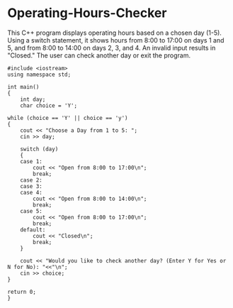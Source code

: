 # Operating-Hours-Checker
This C++ program displays operating hours based on a chosen day (1-5). Using a switch statement, it shows hours from 8:00 to 17:00 on days 1 and 5, and from 8:00 to 14:00 on days 2, 3, and 4. An invalid input results in "Closed." The user can check another day or exit the program.

    #include <iostream>
    using namespace std;
    
    int main()
    {
        int day;
        char choice = 'Y';

    while (choice == 'Y' || choice == 'y')
    {
        cout << "Choose a Day from 1 to 5: ";
        cin >> day;

        switch (day)
        {
        case 1:
            cout << "Open from 8:00 to 17:00\n";
            break;
        case 2:
        case 3:
        case 4:
            cout << "Open from 8:00 to 14:00\n";
            break;
        case 5:
            cout << "Open from 8:00 to 17:00\n";
            break;
        default:
            cout << "Closed\n";
            break;
        }

        cout << "Would you like to check another day? (Enter Y for Yes or N for No): "<<"\n";
        cin >> choice;
    }

    return 0;
    }

